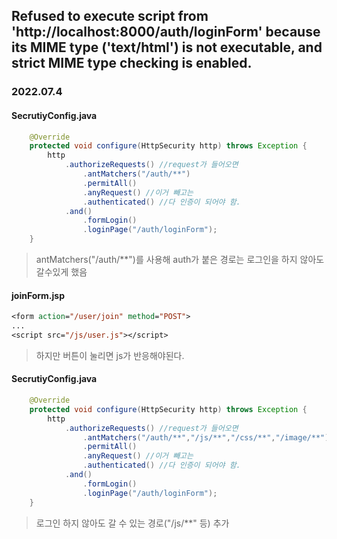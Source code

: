 ## Refused to execute script from 'http://localhost:8000/auth/loginForm' because its MIME type ('text/html') is not executable, and strict MIME type checking is enabled.
### 2022.07.4

#### SecrutiyConfig.java
```java
	@Override
	protected void configure(HttpSecurity http) throws Exception {
		http
			.authorizeRequests() //request가 들어오면
				.antMatchers("/auth/**") 
				.permitAll()
				.anyRequest() //이거 빼고는
				.authenticated() //다 인증이 되어야 함.
			.and()
				.formLogin()
				.loginPage("/auth/loginForm");
	}
```
> antMatchers("/auth/**")를 사용해 auth가 붙은 경로는 로그인을 하지 않아도 갈수있게 했음

#### joinForm.jsp
```jsp
<form action="/user/join" method="POST">
...
<script src="/js/user.js"></script>
```
> 하지만 버튼이 눌리면 js가 반응해야된다.

#### SecrutiyConfig.java
```java
	@Override
	protected void configure(HttpSecurity http) throws Exception {
		http
			.authorizeRequests() //request가 들어오면
				.antMatchers("/auth/**","/js/**","/css/**","/image/**")
				.permitAll()
				.anyRequest() //이거 빼고는
				.authenticated() //다 인증이 되어야 함.
			.and()
				.formLogin()
				.loginPage("/auth/loginForm");
	}
```
> 로그인 하지 않아도 갈 수 있는 경로("/js/**" 등) 추가
